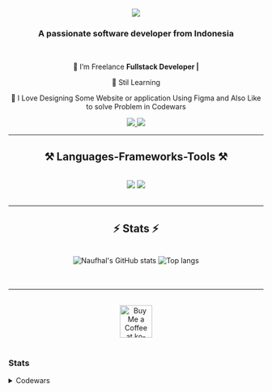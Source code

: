 
<h1 align="center">
    <img src="https://readme-typing-svg.herokuapp.com/?font=Righteous&size=35&center=true&vCenter=true&width=500&height=70&duration=4000&lines=Hi+There!+👋;+I'm+Naufhal+Zakwan!;" />
</h1>

<h3 align="center">A passionate software developer from Indonesia </h3>

<br/>

<div align="center">
 
 🔭 I’m Freelance **Fullstack Developer |**
 
 🌱 Stil Learning

💬 I Love Designing Some Website or application Using Figma and Also Like to solve Problem in Codewars

 </div>
 
<div align="center"> 
  <a href="mailto:naufhalsimdigxrpl2@gmail.com">
    <img src="https://img.shields.io/badge/Gmail-333333?style=for-the-badge&logo=gmail&logoColor=red" />
  </a>
  <a href="https://www.linkedin.com/in/naufhal-zakwan" target="_blank">
    <img src="https://img.shields.io/badge/LinkedIn-0077B5?style=for-the-badge&logo=linkedin&logoColor=white" target="_blank" />
  </a>
</div>

 <hr/>
 
<h2 align="center">⚒️ Languages-Frameworks-Tools ⚒️</h2>
<br/>
<div align="center">
    <img src="https://skillicons.dev/icons?i=react,bootstrap,html,css,vscode,github,figma,tailwind,git" />
    <img src="https://skillicons.dev/icons?i=nodejs,javascript,typescript,express,mongodb,nextjs,mysql,laravel" /><br>
</div>

<br/>
<hr/>

<h2 align="center">⚡ Stats ⚡</h2>
<br>

<div align="center">
<img alt="Naufhal's GitHub stats" src="https://github-readme-stats.vercel.app/api?username=NoitrX&show_icons=true&theme=transparent"/>
<img alt="Top langs" src="https://github-readme-stats.vercel.app/api/top-langs/?username=NoitrX&layout=compact&&langs_count=8"/>
</div>
<br/><br/>

<hr/>

<br/>

<div align="center">
<a href='#' target='_blank'><img height='64' style='border:0px;height:64px;' src='https://storage.ko-fi.com/cdn/kofi1.png?v=3' border='0' alt='Buy Me a Coffee at ko-fi.com' /></a>
</div>

<br/>


### Stats
<details>
  <summary>Codewars</summary>
  <a href="https://www.codewars.com/users/NoitrX"><img src="https://www.codewars.com/users/NoitrX/badges/large" alt="Codewars Stats"/></a><br>
</details>
